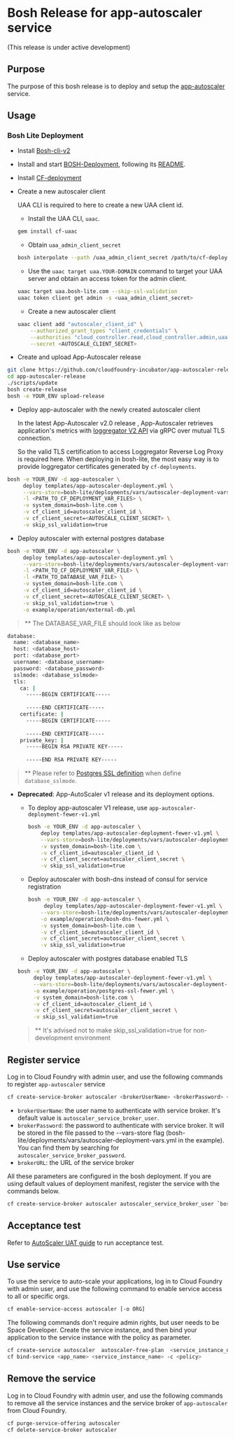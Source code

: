 # Bosh Release for app-autoscaler service

(This release is under active development)

## Purpose

The purpose of this bosh release is to deploy and setup the [app-autoscaler](https://github.com/cloudfoundry-incubator/app-autoscaler) service.

## Usage

### Bosh Lite Deployment

* Install [Bosh-cli-v2](https://bosh.io/docs/cli-v2.html#install)

* Install and start [BOSH-Deployment](https://github.com/cloudfoundry/bosh-deployment), following its [README](https://github.com/cloudfoundry/bosh-deployment/blob/master/README.md).

* Install [CF-deployment](https://github.com/cloudfoundry/cf-deployment/blob/master/cf-deployment.yml)

* Create a new autoscaler client

    UAA CLI is required to here to create a new UAA client id. 

    * Install the UAA CLI, `uaac`.

    ```sh
    gem install cf-uaac
    ```

    * Obtain `uaa_admin_client_secret`

    ```sh
    bosh interpolate --path /uaa_admin_client_secret /path/to/cf-deployment/deployment-vars.yml
    ```

    * Use the `uaac target uaa.YOUR-DOMAIN` command to target your UAA server and obtain an access token for the admin client.

    ```sh
    uaac target uaa.bosh-lite.com --skip-ssl-validation
    uaac token client get admin -s <uaa_admin_client_secret>
    ```

    * Create a new autoscaler client

    ```sh
    uaac client add "autoscaler_client_id" \
        --authorized_grant_types "client_credentials" \
        --authorities "cloud_controller.read,cloud_controller.admin,uaa.resource" \
        --secret <AUTOSCALE_CLIENT_SECRET>
    ```

* Create and upload App-Autoscaler release

```sh
git clone https://github.com/cloudfoundry-incubator/app-autoscaler-release
cd app-autoscaler-release
./scripts/update
bosh create-release
bosh -e YOUR_ENV upload-release
```

* Deploy app-autoscaler with the newly created autoscaler client

    In the latest App-Autoscaler v2.0 release , App-Autoscaler retrieves application's metrics with [loggregator V2 API](https://github.com/cloudfoundry/loggregator-api/blob/master/README.md) via gRPC over mutual TLS connection. 

    So the valid TLS certification to access Loggregator Reverse Log Proxy is required here.   When deploying in bosh-lite, the most easy way is to provide loggregator certificates generated by `cf-deployments`.

```sh
bosh -e YOUR_ENV -d app-autoscaler \
     deploy templates/app-autoscaler-deployment.yml \
     --vars-store=bosh-lite/deployments/vars/autoscaler-deployment-vars.yml \
     -l <PATH_TO_CF_DEPLOYMENT_VAR_FILES> \
     -v system_domain=bosh-lite.com \
     -v cf_client_id=autoscaler_client_id \
     -v cf_client_secret=<AUTOSCALE_CLIENT_SECRET> \
     -v skip_ssl_validation=true
```

* Deploy autoscaler with external postgres database

```sh
bosh -e YOUR_ENV -d app-autoscaler \
     deploy templates/app-autoscaler-deployment.yml \
     --vars-store=bosh-lite/deployments/vars/autoscaler-deployment-vars.yml \
     -l <PATH_TO_CF_DEPLOYMENT_VAR_FILE> \
     -l <PATH_TO_DATABASE_VAR_FILE> \
     -v system_domain=bosh-lite.com \
     -v cf_client_id=autoscaler_client_id \
     -v cf_client_secret=<AUTOSCALE_CLIENT_SECRET> \
     -v skip_ssl_validation=true \
     -o example/operation/external-db.yml
```
>** The DATABASE_VAR_FILE should look like as below
```sh
database:
  name: <database_name>
  host: <database_host>
  port: <database_port>
  username: <database_username>
  password: <database_password>
  sslmode: <database_sslmode>
  tls:
    ca: |
      -----BEGIN CERTIFICATE-----
           
      -----END CERTIFICATE-----
    certificate: |
      -----BEGIN CERTIFICATE-----
      
      -----END CERTIFICATE-----
    private_key: |
      -----BEGIN RSA PRIVATE KEY-----
      
      -----END RSA PRIVATE KEY-----

```
>** Please refer to [Postgres SSL definition](https://www.postgresql.org/docs/current/libpq-ssl.html) when define `database_sslmode`.

* **Deprecated**:  App-AutoScaler v1 release and its deployment options. 

  * To deploy app-autoscaler V1 release, use `app-autoscaler-deployment-fewer-v1.yml`
    ```sh
    bosh -e YOUR_ENV -d app-autoscaler \
        deploy templates/app-autoscaler-deployment-fewer-v1.yml \
        --vars-store=bosh-lite/deployments/vars/autoscaler-deployment-vars.yml \
        -v system_domain=bosh-lite.com \
        -v cf_client_id=autoscaler_client_id \
        -v cf_client_secret=autoscaler_client_secret \
        -v skip_ssl_validation=true
    ```

  * Deploy autoscaler with bosh-dns instead of consul for service registration 
    
    ```sh
    bosh -e YOUR_ENV -d app-autoscaler \
         deploy templates/app-autoscaler-deployment-fewer-v1.yml \
        --vars-store=bosh-lite/deployments/vars/autoscaler-deployment-vars.yml \
        -o example/operation/bosh-dns-fewer.yml \
        -v system_domain=bosh-lite.com \
        -v cf_client_id=autoscaler_client_id \
        -v cf_client_secret=autoscaler_client_secret \
        -v skip_ssl_validation=true
    ```
   * Deploy autoscaler with postgres database enabled TLS
    
    ```sh
    bosh -e YOUR_ENV -d app-autoscaler \
         deploy templates/app-autoscaler-deployment-fewer-v1.yml \
         --vars-store=bosh-lite/deployments/vars/autoscaler-deployment-vars.yml \
         -o example/operation/postgres-ssl-fewer.yml \
         -v system_domain=bosh-lite.com \
         -v cf_client_id=autoscaler_client_id \
         -v cf_client_secret=autoscaler_client_secret \
         -v skip_ssl_validation=true
    ```
    >** It's advised not to make skip_ssl_validation=true for non-development environment

## Register service

Log in to Cloud Foundry with admin user, and use the following commands to register `app-autoscaler` service

```sh
cf create-service-broker autoscaler <brokerUserName> <brokerPassword> <brokerURL>
```

* `brokerUserName`: the user name to authenticate with service broker. It's default value is `autoscaler_service_broker_user`.
* `brokerPassword`: the password to authenticate with service broker. It will be stored in the file passed to the --vars-store flag (bosh-lite/deployments/vars/autoscaler-deployment-vars.yml in the example). You can find them by searching for `autoscaler_service_broker_password`.
* `brokerURL`: the URL of the service broker

All these parameters are configured in the bosh deployment. If you are using default values of deployment manifest, register the service with the commands below.

```sh
cf create-service-broker autoscaler autoscaler_service_broker_user `bosh int ./bosh-lite/deployments/vars/autoscaler-deployment-vars.yml --path /autoscaler_service_broker_password` https://autoscalerservicebroker.bosh-lite.com
```

## Acceptance test

Refer to [AutoScaler UAT guide](src/acceptance/README.md) to run acceptance test. 

## Use service

To use the service to auto-scale your applications, log in to Cloud Foundry with admin user, and use the following command to enable service access to all or specific orgs.

```sh
cf enable-service-access autoscaler [-o ORG]
```

The following commands don't require admin rights, but user needs to be Space Developer. Create the service instance, and then bind your application to the service instance with the policy as parameter.

```sh
cf create-service autoscaler  autoscaler-free-plan  <service_instance_name>
cf bind-service <app_name> <service_instance_name> -c <policy>
```

## Remove the service

Log in to Cloud Foundry with admin user, and use the following commands to remove all the service instances and the service broker of `app-autoscaler` from Cloud Foundry.

```sh
cf purge-service-offering autoscaler
cf delete-service-broker autoscaler
```
